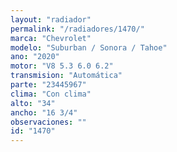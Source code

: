 ```yaml
---
layout: "radiador"
permalink: "/radiadores/1470/"
marca: "Chevrolet"
modelo: "Suburban / Sonora / Tahoe"
ano: "2020"
motor: "V8 5.3 6.0 6.2"
transmision: "Automática"
parte: "23445967"
clima: "Con clima"
alto: "34"
ancho: "16 3/4"
observaciones: ""
id: "1470"
---
```


